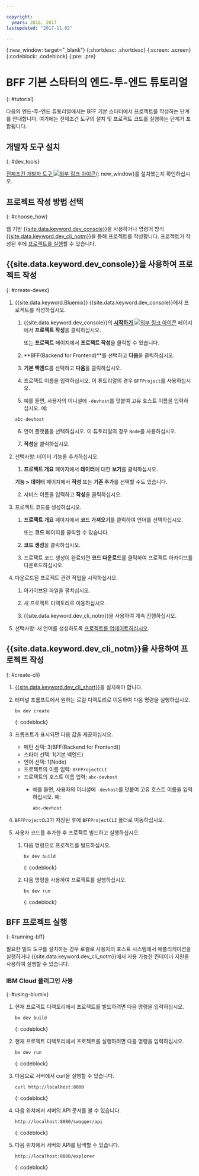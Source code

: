 ```yaml
---

copyright:
  years: 2016, 2017
lastupdated: "2017-11-02"

---
```

{:new_window: target="_blank"}
{:shortdesc: .shortdesc}
{:screen: .screen}
{:codeblock: .codeblock}
{:pre: .pre}

# BFF 기본 스타터의 엔드-투-엔드 튜토리얼
{: #tutorial}

다음의 엔드-투-엔드 튜토리얼에서는 BFF 기본 스타터에서 프로젝트를 작성하는 단계를 안내합니다. 여기에는 전제조건 도구의 설치 및 프로젝트 코드를 실행하는 단계가 포함됩니다. 


## 개발자 도구 설치
{: #dev_tools}

[전제조건 개발자 도구 ![외부 링크 아이콘](../icons/launch-glyph.svg "외부 링크 아이콘")](get_code.html#prereq-dev-tools){: new_window}를 설치했는지 확인하십시오. 


## 프로젝트 작성 방법 선택
{: #choose_how}

웹 기반 [{{site.data.keyword.dev_console}}](#create-devex)을 사용하거나 명령어 방식 [{{site.data.keyword.dev_cli_notm}}](#create-cli)을 통해 프로젝트를 작성합니다. 프로젝트가 작성된 후에 [프로젝트를 실행](#running-bff)할 수 있습니다.


## {{site.data.keyword.dev_console}}을 사용하여 프로젝트 작성
{: #create-devex}

1. {{site.data.keyword.Bluemix}} {{site.data.keyword.dev_console}}에서 프로젝트를 작성하십시오. 

	1. {{site.data.keyword.dev_console}}의 [**시작하기** ![외부 링크 아이콘](../icons/launch-glyph.svg "외부 링크 아이콘")](https://console.ng.bluemix.net/developer/getting-started/) 페이지에서 **프로젝트 작성**을 클릭하십시오. 

		또는 **프로젝트** 페이지에서 **프로젝트 작성**을 클릭할 수 있습니다. 

	2. **BFF(Backend for Frontend)**를 선택하고 **다음**을 클릭하십시오. 

	3. **기본 백엔드**를 선택하고 **다음**을 클릭하십시오. 

	4. 프로젝트 이름을 입력하십시오. 이 튜토리얼의 경우 `BFFProject`를 사용하십시오.    

	5. 예를 들면, 사용자의 이니셜에 `-devhost`를 덧붙여 고유 호스트 이름을 입력하십시오. 예:
	
	 ```
	 abc-devhost
	 ``` 

	6. 언어 플랫폼을 선택하십시오. 이 튜토리얼의 경우 `Node`를 사용하십시오. 
   
	7. **작성**을 클릭하십시오.

2. 선택사항: 데이터 기능을 추가하십시오. 

	1. **프로젝트 개요** 페이지에서 **데이터**에 대한 **보기**를 클릭하십시오. 

      **기능 > 데이터** 페이지에서 **작성** 또는 **기존 추가**를 선택할 수도 있습니다. 

   2. 서비스 이름을 입력하고 **작성**을 클릭하십시오. 

3. 프로젝트 코드를 생성하십시오. 

	1. **프로젝트 개요** 페이지에서 **코드 가져오기**를 클릭하여 언어를 선택하십시오. 
   
		또는 **코드** 페이지를 클릭할 수 있습니다.
      
	2. **코드 생성**을 클릭하십시오. 
   
	3. 프로젝트 코드 생성이 완료되면 **코드 다운로드**를 클릭하여 프로젝트 아카이브를 다운로드하십시오.

4. 다운로드된 프로젝트 관련 작업을 시작하십시오. 

	1. 아카이브된 파일을 펼치십시오. 
	
	2. 새 프로젝트 디렉토리로 이동하십시오. 
	
	3. {{site.data.keyword.dev_cli_notm}}을 사용하여 계속 진행하십시오. 

5. 선택사항: 새 언어를 생성하도록 [프로젝트를 업데이트하십시오](project_overview_page.html#update_language). 


## {{site.data.keyword.dev_cli_notm}}을 사용하여 프로젝트 작성
{: #create-cli}

1. [{{site.data.keyword.dev_cli_short}}](dev_cli.html)을 설치해야 합니다. 

2. 터미널 프롬프트에서 원하는 로컬 디렉토리로 이동하여 다음 명령을 실행하십시오. 
  
	```
	bx dev create
	```
	{: codeblock}
	
3. 프롬프트가 표시되면 다음 값을 제공하십시오. 

	* 패턴 선택: 3(BFF(Backend for Frontend))
	* 스타터 선택: 1(기본 백엔드)
	* 언어 선택: 1(Node)
	* 프로젝트의 이름 입력: `BFFProjectCLI`
	* 프로젝트의 호스트 이름 입력: `abc-devhost`
	  * 예를 들면, 사용자의 이니셜에 `-devhost`를 덧붙여 고유 호스트 이름을 입력하십시오. 예:
	
	     ```
	     abc-devhost
	     ```
	  
4. `BFFProjectCLI`가 저장된 후에 `BFFProjectCLI` 폴더로 이동하십시오. 

5. 사용자 코드를 추가한 후 프로젝트 빌드하고 실행하십시오. 
 
	1. 다음 명령으로 프로젝트를 빌드하십시오. 

		```
		bx dev build
		```
		{: codeblock}
		 
	2. 다음 명령을 사용하여 프로젝트를 실행하십시오. 

 		```
		bx dev run
		```
		{: codeblock}


## BFF 프로젝트 실행
{: #running-bff}

필요한 빌드 도구를 설치하는 경우 로컬로 사용자의 호스트 시스템에서 애플리케이션을 실행하거나 {{site.data.keyword.dev_cli_notm}}에서 사용 가능한 컨테이너 지원을 사용하여 실행할 수 있습니다.


### IBM Cloud 플러그인 사용
{: #using-blumix}

1. 현재 프로젝트 디렉토리에서 프로젝트를 빌드하려면 다음 명령을 입력하십시오.

   ```
   bx dev build
   ```
   {: codeblock}

2. 현재 프로젝트 디렉토리에서 프로젝트를 실행하려면 다음 명령을 입력하십시오.

   ```
   bx dev run
   ```
   {: codeblock}

3. 다음으로 서버에서 curl을 실행할 수 있습니다.

   ```
   curl http://localhost:8080
   ```
   {: codeblock}

4. 다음 위치에서 서버의 API 문서를 볼 수 있습니다.

   ```
   http://localhost:8080/swagger/api
   ```
   {: codeblock}

5. 다음 위치에서 서버의 API를 탐색할 수 있습니다.

   ```
   http://localhost:8080/explorer
   ```
   {: codeblock}
